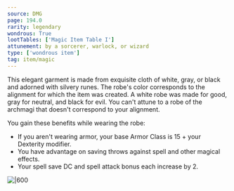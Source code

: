 ```yaml
---
source: DMG
page: 194.0
rarity: legendary
wondrous: True
lootTables: ['Magic Item Table I']
attunement: by a sorcerer, warlock, or wizard
type: ['wondrous item']
tag: item/magic
---
```


This elegant garment is made from exquisite cloth of white, gray, or black and adorned with silvery runes. The robe's color corresponds to the alignment for which the item was created. A white robe was made for good, gray for neutral, and black for evil. You can't attune to a robe of the archmagi that doesn't correspond to your alignment.

You gain these benefits while wearing the robe:

- If you aren't wearing armor, your base Armor Class is 15 + your Dexterity modifier.
- You have advantage on saving throws against spell and other magical effects.
- Your spell save DC and spell attack bonus each increase by 2.


![|600](https://5e.tools/img/items/DMG/Robe%20of%20the%20Archmagi.jpg)